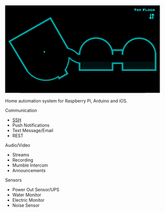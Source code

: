 ![](bunkeredowns.gif)

Home automation system for Raspberry Pi, Arduino and iOS.

Communication
* [SSH](https://github.com/addycakes/Domotics/wiki/SSH)
* Push Notifications
* Text Message/Email
* REST
 
Audio/Video
* Streams
* Recording
* Mumble Intercom
* Announcements

Sensors
* Power Out Sensor/UPS
* Water Monitor
* Electric Monitor
* Noise Sensor